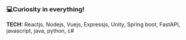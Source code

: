 ### 💻Curiosity in everything!

**TECH:** Reactjs, Nodejs, Vuejs, Expressjs, Unity, Spring boot, FastAPI, javascript, java, python, c#
